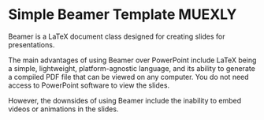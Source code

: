 # Simple Beamer Template MUEXLY

Beamer is a LaTeX document class designed for creating slides for presentations.

The main advantages of using Beamer over PowerPoint include LaTeX being a simple, lightweight, platform-agnostic language, and its ability to generate a compiled PDF file that can be viewed on any computer. You do not need access to PowerPoint software to view the slides.

However, the downsides of using Beamer include the inability to embed videos or animations in the slides.
